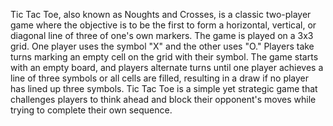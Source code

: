 Tic Tac Toe, also known as Noughts and Crosses, is a classic two-player game where the objective is to be the first to form a horizontal, vertical, or diagonal line of three of one's own markers. The game is played on a 3x3 grid. One player uses the symbol "X" and the other uses "O." Players take turns marking an empty cell on the grid with their symbol. The game starts with an empty board, and players alternate turns until one player achieves a line of three symbols or all cells are filled, resulting in a draw if no player has lined up three symbols. Tic Tac Toe is a simple yet strategic game that challenges players to think ahead and block their opponent's moves while trying to complete their own sequence.
